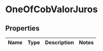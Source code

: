 # OneOfCobValorJuros

## Properties
Name | Type | Description | Notes
------------ | ------------- | ------------- | -------------

